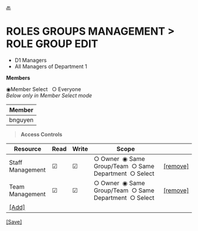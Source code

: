 [🔙](list_roles.md)
# ROLES GROUPS MANAGEMENT > ROLE GROUP EDIT
  * D1 Managers
  * All Managers of Department 1 

**Members**  
  
&#9673;Member Select &nbsp;&nbsp;&#9675; Everyone  
*Below only in Member Select mode*  

| Member |
| ---- |
| bnguyen |

> **Access Controls**  

| Resource | Read | Write | Scope | |
| ---- | ---- | ---- | ---- | ---- |
| Staff Management | &#9745; | &#9745; | &#9675;&nbsp;Owner&nbsp;&nbsp;&#9673;&nbsp;Same Group/Team&nbsp;&nbsp;&#9675;&nbsp;Same Department&nbsp;&nbsp;&#9675;&nbsp;Select | [[remove]]() |
| Team Management | &#9745; | &#9745; | &#9675;&nbsp;Owner&nbsp;&nbsp;&#9673;&nbsp;Same Group/Team&nbsp;&nbsp;&#9675;&nbsp;Same Department&nbsp;&nbsp;&#9675;&nbsp;Select | [[remove]]() |
| [[Add]]() | | | |

[[Save]]()
